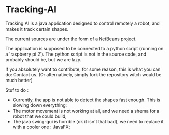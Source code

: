 # Tracking-AI
Tracking AI is a java application designed to control remotely a robot, and makes it track certain shapes.

The current sources are under the form of a NetBeans project.

The application is supposed to be connected to a python script (running on a 'raspberry pi 2'). The python script is not in the source code, and probably should be, but we are lazy.

If you absolutely want to contribute, for some reason, this is what you can do:
Contact us. (Or alternatively, simply fork the repository witch would be much better)

Stuf to do :
 - Currently, the app is not able to detect the shapes fast enough. This is slowing down everything;
 - The motor movement is not working at all, and we need a shema for a robot that we could build;
 - The java swing-gui is horrible (ok it isn't that bad), we need to replace it with a cooler one : JavaFX;

